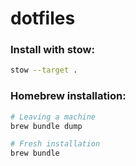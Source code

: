 # dotfiles

### Install with stow:

```bash
stow --target .
```

### Homebrew installation:

```bash
# Leaving a machine
brew bundle dump

# Fresh installation
brew bundle
```
